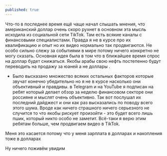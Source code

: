 ```yaml
---
published: true
---
```


Что-то в последнее время ещё чаще начал слышать мнения, что американский доллар очень скоро рухнет в основном эта мысль исходила из социальной сети TikTok.
Там есть всякие каналы с финансовыми специалистами. 
Правда я не в курсе про их квалификацию и опыт но их видео нормально так продвигаются. 
Не особо сильно слежу за событиями в мире потому ничего конкретно не могу сказать. 
Основная идея была в том что в ближайшее время спрос на доллар будет снижаться. 
Якобы арабы свою нефть постепенно будут переводить на продажу за юаней а не доллары .
+ Было высказано множество всяких остальных факторов которые звучат конечно убедительно но я не в курсе насколько они объективный и правдивы.
в Telegram и на YouTube я подписан на ребят который делает обзор за неделю финансовом секторе они россияне и мыслят очень объективно. Так вот послушал их последний дайджест и они как раз высказались по поводу всего этого шума.
Вроде как ничего страшного ничего серьезного не случится то что якобы рискует произойти - это будет всего лишь пшик, который никто особо не заметит. 
Всё-таки я верю этим ребятам больше, чем продвигаем видео в TikTok.

Меня это касается потому что у меня зарплата в долларах и накопления тоже в долларах

Ну ничего поживём увидим 
